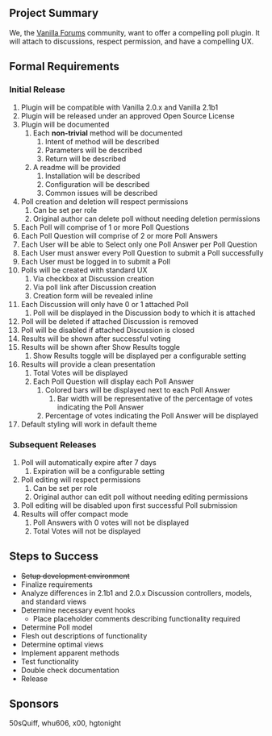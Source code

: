 ## Project Summary ##

We, the [Vanilla Forums](http://www.vanillaforums.org/discussions) community, want to offer a compelling poll plugin. It will attach to discussions, respect permission, and have a compelling UX.

## Formal Requirements ##

### Initial Release ###
1. Plugin will be compatible with Vanilla 2.0.x and Vanilla 2.1b1
2. Plugin will be released under an approved Open Source License
3. Plugin will be documented
    1. Each **non-trivial** method will be documented
        1. Intent of method will be described
        2. Parameters will be described
		3. Return will be described
    2. A readme will be provided
	    1. Installation will be described
        2. Configuration will be described
        3. Common issues will be described
4. Poll creation and deletion will respect permissions
    1. Can be set per role
    2. Original author can delete poll without needing deletion permissions
5. Each Poll will comprise of 1 or more Poll Questions
6. Each Poll Question will comprise of 2 or more Poll Answers
7. Each User will be able to Select only one Poll Answer per Poll Question
8. Each User must answer every Poll Question to submit a Poll successfully
9. Each User must be logged in to submit a Poll
10. Polls will be created with standard UX
    1. Via checkbox at Discussion creation
    2. Via poll link after Discussion creation
    3. Creation form will be revealed inline
11. Each Discussion will only have 0 or 1 attached Poll
    1. Poll will be displayed in the Discussion body to which it is attached
12. Poll will be deleted if attached Discussion is removed
13. Poll will be disabled if attached Discussion is closed
14. Results will be shown after successful voting
15. Results will be shown after Show Results toggle
    1. Show Results toggle will be displayed per a configurable setting
16. Results will provide a clean presentation
    1. Total Votes will be displayed
    2. Each Poll Question will display each Poll Answer
        1. Colored bars will be displayed next to each Poll Answer
            1. Bar width will be representative of the percentage of votes indicating the Poll Answer
        2. Percentage of votes indicating the Poll Answer will be displayed
17. Default styling will work in default theme

### Subsequent Releases ###
1. Poll will automatically expire after 7 days
    1. Expiration will be a configurable setting
2. Poll editing will respect permissions
    1. Can be set per role
    2. Original author can edit poll without needing editing permissions
3. Poll editing will be disabled upon first successful Poll submission
4. Results will offer compact mode
    1. Poll Answers with 0 votes will not be displayed
	2. Total Votes will not be displayed

## Steps to Success ##
- ~~Setup development environment~~
- Finalize requirements
- Analyze differences in 2.1b1 and 2.0.x Discussion controllers, models, and standard views
- Determine necessary event hooks
    - Place placeholder comments describing functionality required
- Determine Poll model
- Flesh out descriptions of functionality
- Determine optimal views
- Implement apparent methods
- Test functionality
- Double check documentation
- Release

## Sponsors ##
50sQuiff, whu606, x00, hgtonight
